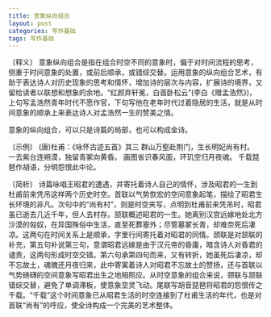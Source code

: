 ```yaml
---
title: 意象纵向组合
layout: post
categories: 写作基础
tags: 写作基础
---
```


〔释义〕 意象纵向组合是指在组合时空不同的意象时，偏于对时间流程的思考，侧重于时间意象的处置，或前后顺承，或错综交替。运用意象的纵向组合艺术，有助于表达诗人对历史现象的思考和情怀，增加诗的层次与内容，扩展诗的境界，又留给读者以联想和想象的余地。“红颜弃轩冕，白首卧松云”(李白《赠孟浩然》)，上句写孟浩然青年时代不愿作官，下句写他在老年时代过着隐居的生活，就是从时间意象的顺承上来表达诗人对孟浩然一生的赞美之情。

意象的纵向组合，可以只是诗篇的局部，也可以构成金诗。

〔示例〕 (唐)杜甫：《咏怀古迹五首》其三
群山万壑赴荆门，生长明妃尚有村。
一去紫台连朔漠，独留青冢向黄昏。
画图省识春风面，环玑空归月夜魂。
千载琵琶作胡语，分明怨恨此中论。

〔简析〕 诗篇咏唱王昭君的遭遇，并寄托着诗人自己的情怀，涉及昭君的一生到杜甫前来凭吊这样两个历史时空。首联以气势恢宏的空间意象起笔，描绘了昭君生长环境的非凡。次句中的“尚有村”，则是时空夹写，点明到杜甫前来凭吊时，昭君虽已逝去几近千年，但人去村存。颔联概述昭君的一生。她离别汉宫远嫁地处北方沙漠的匈奴，在异国殊俗中生活，直至死葬塞外；尽管墓冢长青，却难奈死后凄凉。这两句在时间关系上是顺承，字里行间寄托着对昭君的同情。颈联是对颔联的补充，第五句补说第三句，意谓昭君远嫁是由于汉元帝的昏庸，暗含诗人对昏君的谴责，这两句形成时空交错。第六句承第四句而来，又有转折，她虽死后凄凉，却不忘故土，魂魄还月夜归来，此中寄寓着诗人对昭君不忘故土的赞扬，还与首联以气势磅礴的空间意象写昭君出生之地相照应。从时空意象的组合来说，颈联与颔联错综交替，避免了单调滞板，使意象空灵飞动。尾联写胡音琵琶将昭君的怨恨传之千载。“千载”这个时间意象已从昭君生活的时空连接到了杜甫生活的年代，也是对首联“尚有”的呼应，使全诗构成一个完美的艺术整体。 